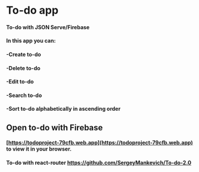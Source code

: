 # To-do app

#### To-do with JSON Serve/Firebase
#### In this app you can:
#### -Create to-do
#### -Delete to-do
#### -Edit to-do
#### -Search to-do
#### -Sort to-do alphabetically in ascending order

## Open to-do with Firebase

#### [https://todoproject-79cfb.web.app](https://todoproject-79cfb.web.app) to view it in your browser.

#### To-do with react-router https://github.com/SergeyMankevich/To-do-2.0

